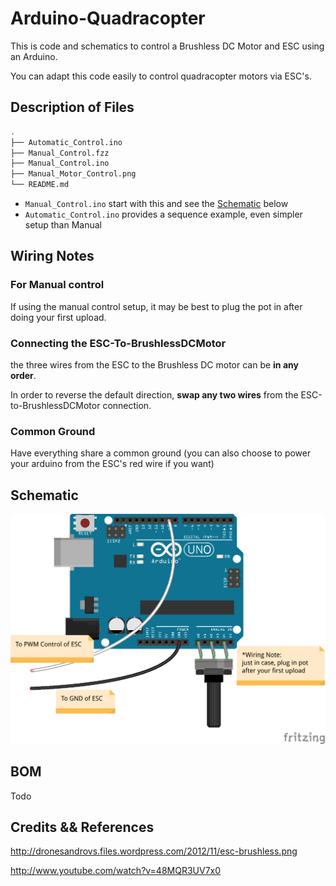 Arduino-Quadracopter
====================

This is code and schematics to control a Brushless DC Motor and ESC using an Arduino. 

You can adapt this code easily to control quadracopter motors via ESC's.

## Description of Files

```bash
.
├── Automatic_Control.ino
├── Manual_Control.fzz
├── Manual_Control.ino
├── Manual_Motor_Control.png
└── README.md
```
- `Manual_Control.ino` start with this and see the [Schematic](Schematic) below
- `Automatic_Control.ino` provides a sequence example, even simpler setup than Manual
## Wiring Notes

### For Manual control

If using the manual control setup, it may be best to plug the pot in after doing your first upload.

### Connecting the ESC-To-BrushlessDCMotor
the three wires from the ESC to the Brushless DC motor can be **in any order**.

In order to reverse the default direction, **swap any two wires** from the ESC-to-BrushlessDCMotor connection.

### Common Ground

Have everything share a common ground (you can also choose to power your arduino from the ESC's red wire if you want)

## Schematic

![Manual Control](Manual_Motor_Control.png)

## BOM

Todo

## Credits && References


http://dronesandrovs.files.wordpress.com/2012/11/esc-brushless.png

http://www.youtube.com/watch?v=48MQR3UV7x0
